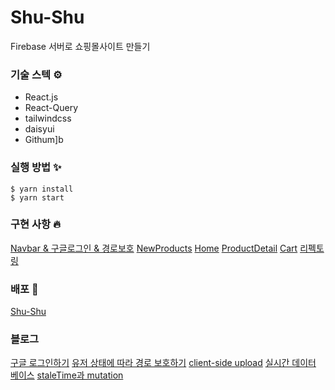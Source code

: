 # Shu-Shu
Firebase 서버로 쇼핑몰사이트 만들기

### 기술 스텍 ⚙️
- React.js
- React-Query
- tailwindcss
- daisyui
- Githum]b

### 실행 방법 ✨
```
$ yarn install
$ yarn start
```

### 구현 사항 🔥
<a href="https://github.com/mia-seo/shu-shu/pull/2" target="_blank">Navbar & 구글로그인 & 경로보호</a>
<a href="https://github.com/mia-seo/shu-shu/pull/3" target="_blank">NewProducts</a>
<a href="https://github.com/mia-seo/shu-shu/pull/4" target="_blank">Home</a>
<a href="https://github.com/mia-seo/shu-shu/pull/5" target="_blank">ProductDetail</a>
<a href="https://github.com/mia-seo/shu-shu/pull/7" target="_blank">Cart</a>
<a href="https://github.com/mia-seo/shu-shu/pull/8" target="_blank">리펙토링</a>

### 배포 🌱
<a href="https://shiny-donut-cafced.netlify.app/" target="_blank">Shu-Shu</a>

### 블로그
<a href="https://velog.io/@mia/Firebase%EB%A1%9C-%EA%B5%AC%EA%B8%80-%EB%A1%9C%EA%B7%B8%EC%9D%B8%ED%95%98%EA%B8%B0" target="_blank">구글 로그인하기</a>
<a href="https://velog.io/@mia/React-Router-%EC%9C%A0%EC%A0%80%EC%9D%98-%EC%83%81%ED%83%9C%EC%97%90-%EB%94%B0%EB%9D%BC-%EA%B2%BD%EB%A1%9C-%EB%B3%B4%ED%98%B8%ED%95%98%EA%B8%B0" target="_blank">유저 상태에 따라 경로 보호하기</a>
<a href="https://velog.io/@mia/Cloudinary-client-side-upload" target="_blank">client-side upload</a>
<a href="https://velog.io/@mia/Firebase-%EC%8B%A4%EC%8B%9C%EA%B0%84-%EB%8D%B0%EC%9D%B4%ED%84%B0-%EB%B2%A0%EC%9D%B4%EC%8A%A4-Realtime-database" target="_blank">실시간 데이터 베이스</a>
<a href="https://velog.io/@mia/React-Query-staleTime%EA%B3%BC-mutation" target="_blank">staleTime과 mutation</a>
